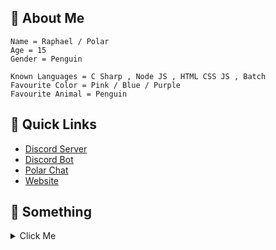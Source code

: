 ## 👋 About Me
```fix
Name = Raphael / Polar
Age = 15
Gender = Penguin

Known Languages = C Sharp , Node JS , HTML CSS JS , Batch
Favourite Color = Pink / Blue / Purple
Favourite Animal = Penguin
```

## 🌠 Quick Links
* [Discord Server](https://dsc.gg/polar69)
* [Discord Bot](https://dsc.gg/rumpy)
* [Polar Chat](https://polar-chatty.polar-69.repl.co/)
* [Website](https://polar-69.github.io/Website/)

## 🎁 Something
<details>
<summary>Click Me</summary>
<br>
  <details>
    <summary>Click Me As Well</summary>
    <br>
    <details>
      <summary>Click Me Too Bro</summary>
      <br>
      <details>
        <summary>Please Click Me Too</summary>
        <br>
        <details>
          <summary>Click Me Or Else</summary>
          <br>
          <details>
            <summary>Final Click Me</summary>
            <br>
            <details>
              <summary>JK Click Me Again</summary>
              <br>
              <details>
                <summary>This Is The Real Final Click</summary>
                <br>
                <img src="https://c.tenor.com/u9XnPveDa9AAAAAM/rick-rickroll.gif" width="100" height="100">
                <br>
                LOL Bye
              </details>
            </details>
          </details>
        </details>
      </details>
</details>
  </details>
</details>
